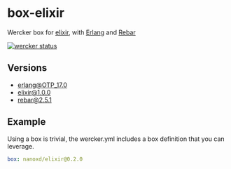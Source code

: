 box-elixir
==========

Wercker box for [elixir](https://github.com/elixir-lang), with [Erlang](www.erlang.org) and [Rebar](https://github.com/rebar/rebar)

[![wercker status](https://app.wercker.com/status/c460abca6968973886848acd6d8e2082/m/ "wercker status")](https://app.wercker.com/project/bykey/c460abca6968973886848acd6d8e2082)

## Versions

* erlang@OTP_17.0
* elixir@1.0.0
* rebar@2.5.1

## Example

Using a box is trivial, the wercker.yml includes a box definition that you can leverage.

```yaml
box: nanoxd/elixir@0.2.0
```

